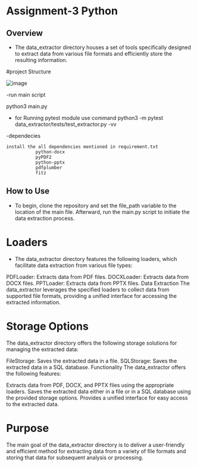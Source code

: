 # Assignment-3 Python
   ## Overview
- The data_extractor directory houses a set of tools specifically designed to extract data from various file formats and efficiently store the resulting information.

#project Structure

 ![image](https://github.com/user-attachments/assets/3b554239-fc57-4281-a742-f08ea5232806)

-run main script

python3 main.py

- for Running pytest module use command 
  python3 -m pytest data_extractor/tests/test_extractor.py -vv

 -dependecies 

    install the all dependencies mentioned in requirement.txt
               python-docx
               pyPDF2
               python-pptx
               pdfplumber
               fitz
    



## How to Use
- To begin, clone the repository and set the file_path variable to the location of the main file. Afterward, run the main.py script to initiate the data extraction process.

# Loaders
- The data_extractor directory features the following loaders, which facilitate data extraction from various file types:

PDFLoader: Extracts data from PDF files.
DOCXLoader: Extracts data from DOCX files.
PPTLoader: Extracts data from PPTX files.
Data Extraction
The data_extractor leverages the specified loaders to collect data from supported file formats, providing a unified interface for accessing the extracted information.

# Storage Options
The data_extractor directory offers the following storage solutions for managing the extracted data:

FileStorage: Saves the extracted data in a file.
SQLStorage: Saves the extracted data in a SQL database.
Functionality
The data_extractor offers the following features:

Extracts data from PDF, DOCX, and PPTX files using the appropriate loaders.
Saves the extracted data either in a file or in a SQL database using the provided storage options.
Provides a unified interface for easy access to the extracted data.
# Purpose
The main goal of the data_extractor directory is to deliver a user-friendly and efficient method for extracting data from a variety of file formats and storing that data for subsequent analysis or processing.
